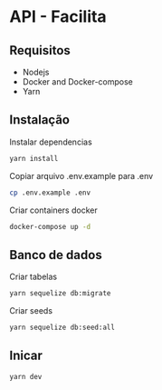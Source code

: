 # API - Facilita

## Requisitos

* Nodejs
* Docker and Docker-compose
* Yarn

## Instalação

Instalar dependencias 
```bash
yarn install
```

Copiar arquivo .env.example para .env
```bash
cp .env.example .env
```

Criar containers docker
```bash
docker-compose up -d
```

## Banco de dados

Criar tabelas
```bash
yarn sequelize db:migrate
```

Criar seeds
```bash
yarn sequelize db:seed:all
```

## Inicar

```bash
yarn dev
```